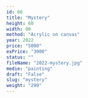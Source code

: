 ```yaml
---
id: 66
title: "Mystery"
height: 60
width: 80
method: "Acrylic on canvas"
year: 2022
price: "5000"
exPrice: "3000"
status: ""
fileName: "2022-mystery.jpg"
medie: "painting"
draft: "False"
slug: "mystery"
weight: "290"
---
```

